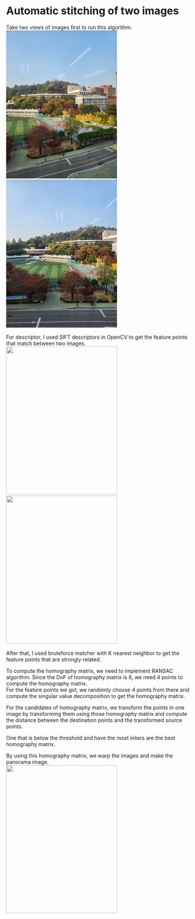 # Automatic stitching of two images

Take two views of images first to run this algorithm.   
<img src="school_1.jpg" width="300" height="400">
<img src="school_2.jpg" width="300" height="400">

For descriptor, I used SIFT descriptors in OpenCV to get the feature points that match between two images.   
<img src="keypoint_1_sift.jpg" width="300" height="400">
<img src="keypoint_2_sift.jpg" width="300" height="400">

After that, I used bruteforce matcher with K nearest neighbor to get the feature points that are strongly related.   

To compute the homography matrix, we need to implement RANSAC algorithm. Since the DoF of homography matrix is 8, we need 4 points to compute the homography matrix.   
For the feature points we got, we randomly choose 4 points from there and compute the singular value decomposition to get the homography matrix.   

For the candidates of homography matrix, we transform the points in one image by transforming them using those homography matrix and compute the distance between the destination points and the transformed source points.   

One that is below the threshold and have the most inliers are the best homography matrix.   
   
By using this homography matrix, we warp the images and make the panorama image.   
<img src="panorama.jpg" width="300" height="400">

